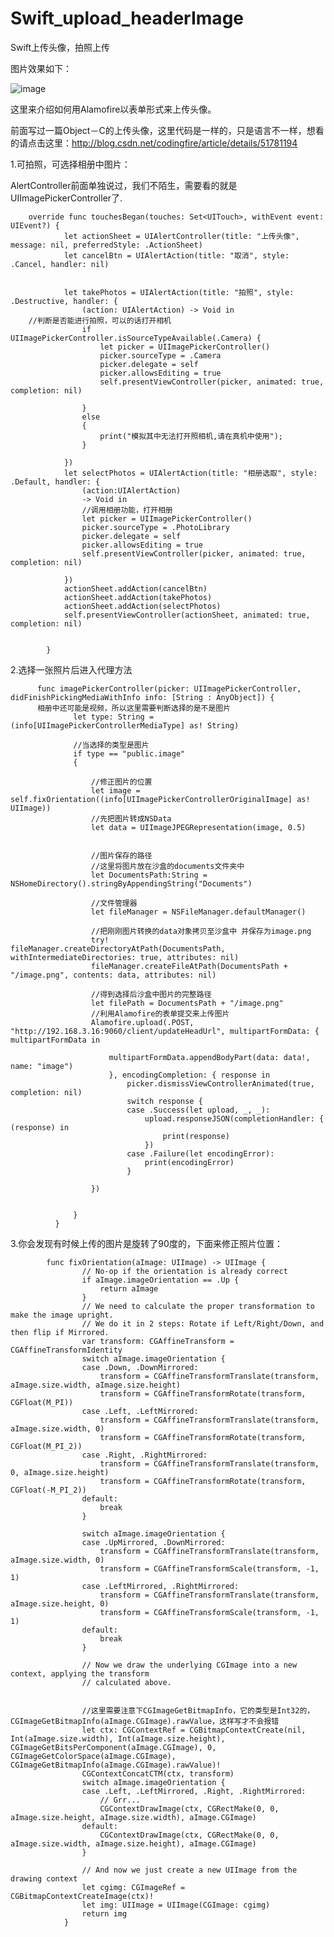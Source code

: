 # Swift_upload_headerImage
Swift上传头像，拍照上传

图片效果如下：

![image](https://github.com/codeliu6572/Swift_upload_headerImage/blob/master/UseAlamofire/1.gif)

这里来介绍如何用Alamofire以表单形式来上传头像。

前面写过一篇Object－C的上传头像，这里代码是一样的，只是语言不一样，想看的请点击这里：http://blog.csdn.net/codingfire/article/details/51781194 

1.可拍照，可选择相册中图片：

AlertController前面单独说过，我们不陌生，需要看的就是UIImagePickerController了.

        override func touchesBegan(touches: Set<UITouch>, withEvent event: UIEvent?) {
                let actionSheet = UIAlertController(title: "上传头像", message: nil, preferredStyle: .ActionSheet)
                let cancelBtn = UIAlertAction(title: "取消", style: .Cancel, handler: nil)
        
        
                let takePhotos = UIAlertAction(title: "拍照", style: .Destructive, handler: {
                    (action: UIAlertAction) -> Void in
        //判断是否能进行拍照，可以的话打开相机
                    if UIImagePickerController.isSourceTypeAvailable(.Camera) {
                        let picker = UIImagePickerController()
                        picker.sourceType = .Camera
                        picker.delegate = self
                        picker.allowsEditing = true
                        self.presentViewController(picker, animated: true, completion: nil)
        
                    }
                    else
                    {
                        print("模拟其中无法打开照相机,请在真机中使用");
                    }
        
                })
                let selectPhotos = UIAlertAction(title: "相册选取", style: .Default, handler: {
                    (action:UIAlertAction)
                    -> Void in
                    //调用相册功能，打开相册
                    let picker = UIImagePickerController()
                    picker.sourceType = .PhotoLibrary
                    picker.delegate = self
                    picker.allowsEditing = true
                    self.presentViewController(picker, animated: true, completion: nil)
        
                })
                actionSheet.addAction(cancelBtn)
                actionSheet.addAction(takePhotos)
                actionSheet.addAction(selectPhotos)
                self.presentViewController(actionSheet, animated: true, completion: nil)
        
        
            }
            
2.选择一张照片后进入代理方法

          func imagePickerController(picker: UIImagePickerController, didFinishPickingMediaWithInfo info: [String : AnyObject]) {
          相册中还可能是视频，所以这里需要判断选择的是不是图片
                  let type: String = (info[UIImagePickerControllerMediaType] as! String)
          
                  //当选择的类型是图片
                  if type == "public.image"
                  {
          
                      //修正图片的位置
                      let image = self.fixOrientation((info[UIImagePickerControllerOriginalImage] as! UIImage))
                      //先把图片转成NSData
                      let data = UIImageJPEGRepresentation(image, 0.5)
          
          
                      //图片保存的路径
                      //这里将图片放在沙盒的documents文件夹中
                      let DocumentsPath:String = NSHomeDirectory().stringByAppendingString("Documents")
          
                      //文件管理器
                      let fileManager = NSFileManager.defaultManager()
          
                      //把刚刚图片转换的data对象拷贝至沙盒中 并保存为image.png
                      try! fileManager.createDirectoryAtPath(DocumentsPath, withIntermediateDirectories: true, attributes: nil)
                      fileManager.createFileAtPath(DocumentsPath + "/image.png", contents: data, attributes: nil)
          
                      //得到选择后沙盒中图片的完整路径
                      let filePath = DocumentsPath + "/image.png"
                      //利用Alamofire的表单提交来上传图片
                      Alamofire.upload(.POST, "http://192.168.3.16:9060/client/updateHeadUrl", multipartFormData: { multipartFormData in
          
                          multipartFormData.appendBodyPart(data: data!, name: "image")
                          }, encodingCompletion: { response in
                              picker.dismissViewControllerAnimated(true, completion: nil)
                              switch response {
                              case .Success(let upload, _, _):
                                  upload.responseJSON(completionHandler: { (response) in
                                      print(response)
                                  })
                              case .Failure(let encodingError):
                                  print(encodingError)
                              }
          
                      })
          
          
                  }
              }

3.你会发现有时候上传的图片是旋转了90度的，下面来修正照片位置：

            func fixOrientation(aImage: UIImage) -> UIImage {
                    // No-op if the orientation is already correct
                    if aImage.imageOrientation == .Up {
                        return aImage
                    }
                    // We need to calculate the proper transformation to make the image upright.
                    // We do it in 2 steps: Rotate if Left/Right/Down, and then flip if Mirrored.
                    var transform: CGAffineTransform = CGAffineTransformIdentity
                    switch aImage.imageOrientation {
                    case .Down, .DownMirrored:
                        transform = CGAffineTransformTranslate(transform, aImage.size.width, aImage.size.height)
                        transform = CGAffineTransformRotate(transform, CGFloat(M_PI))
                    case .Left, .LeftMirrored:
                        transform = CGAffineTransformTranslate(transform, aImage.size.width, 0)
                        transform = CGAffineTransformRotate(transform, CGFloat(M_PI_2))
                    case .Right, .RightMirrored:
                        transform = CGAffineTransformTranslate(transform, 0, aImage.size.height)
                        transform = CGAffineTransformRotate(transform, CGFloat(-M_PI_2))
                    default:
                        break
                    }
            
                    switch aImage.imageOrientation {
                    case .UpMirrored, .DownMirrored:
                        transform = CGAffineTransformTranslate(transform, aImage.size.width, 0)
                        transform = CGAffineTransformScale(transform, -1, 1)
                    case .LeftMirrored, .RightMirrored:
                        transform = CGAffineTransformTranslate(transform, aImage.size.height, 0)
                        transform = CGAffineTransformScale(transform, -1, 1)
                    default:
                        break
                    }
            
                    // Now we draw the underlying CGImage into a new context, applying the transform
                    // calculated above.
            
            
                    //这里需要注意下CGImageGetBitmapInfo，它的类型是Int32的，CGImageGetBitmapInfo(aImage.CGImage).rawValue，这样写才不会报错
                    let ctx: CGContextRef = CGBitmapContextCreate(nil, Int(aImage.size.width), Int(aImage.size.height), CGImageGetBitsPerComponent(aImage.CGImage), 0, CGImageGetColorSpace(aImage.CGImage), CGImageGetBitmapInfo(aImage.CGImage).rawValue)!
                    CGContextConcatCTM(ctx, transform)
                    switch aImage.imageOrientation {
                    case .Left, .LeftMirrored, .Right, .RightMirrored:
                        // Grr...
                        CGContextDrawImage(ctx, CGRectMake(0, 0, aImage.size.height, aImage.size.width), aImage.CGImage)
                    default:
                        CGContextDrawImage(ctx, CGRectMake(0, 0, aImage.size.width, aImage.size.height), aImage.CGImage)
                    }
            
                    // And now we just create a new UIImage from the drawing context
                    let cgimg: CGImageRef = CGBitmapContextCreateImage(ctx)!
                    let img: UIImage = UIImage(CGImage: cgimg)
                    return img
                }
